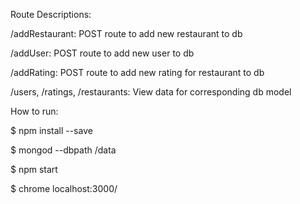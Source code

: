 Route Descriptions:


/addRestaurant: POST route to add new restaurant to db

/addUser: POST route to add new user to db

/addRating: POST route to add new rating for restaurant to db

/users, /ratings, /restaurants: View data for corresponding db model



How to run:


$ npm install --save

$ mongod --dbpath /data

$ npm start

$ chrome localhost:3000/<routename>
